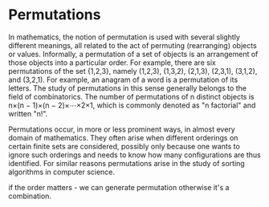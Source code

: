 Permutations
============

In mathematics, the notion of permutation is used with several slightly different meanings, all related to the act of permuting (rearranging) objects or values. Informally, a permutation of a set of objects is an arrangement of those objects into a particular order. For example, there are six permutations of the set {1,2,3}, namely (1,2,3), (1,3,2), (2,1,3), (2,3,1), (3,1,2), and (3,2,1). For example, an anagram of a word is a permutation of its letters. The study of permutations in this sense generally belongs to the field of combinatorics.
The number of permutations of n distinct objects is n×(n − 1)×(n − 2)×⋯×2×1, which is commonly denoted as "n factorial" and written "n!".


Permutations occur, in more or less prominent ways, in almost every domain of mathematics. They often arise when different orderings on certain finite sets are considered, possibly only because one wants to ignore such orderings and needs to know how many configurations are thus identified. For similar reasons permutations arise in the study of sorting algorithms in computer science.

if the order matters - we can generate permutation otherwise it's a combination.